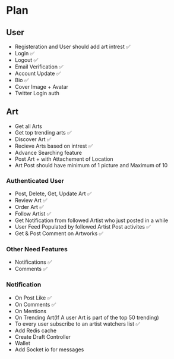 # Plan

## User

- Registeration and User should add art intrest ✅
- Login ✅
- Logout ✅
- Email Verification ✅
- Account Update ✅
- Bio ✅
- Cover Image + Avatar
- Twitter Login auth

## Art

- Get all Arts
- Get top trending arts ✅
- Discover Art ✅
- Recieve Arts based on intrest ✅
- Advance Searching feature
- Post Art + with Attachement of Location
- Art Post should have minimum of 1 picture and Maximum of 10

### Authenticated User

- Post, Delete, Get, Update Art ✅
- Review Art ✅
- Order Art ✅
- Follow Artist ✅
- Get Notification from followed Artist who just posted in a while
- User Feed Populated by followed Artist Post activites ✅
- Get & Post Comment on Artworks ✅

### Other Need Features

- Notifications ✅
- Comments ✅

### Notification

- On Post Like ✅
- On Comments ✅
- On Mentions
- On Trending Art(If A user Art is part of the top 50 trending)
- To every user subscribe to an artist watchers list ✅
- Add Redis cache
- Create Draft Controller
- Wallet
- Add Socket io for messages
